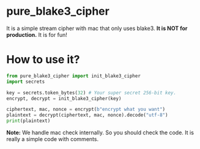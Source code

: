 # pure_blake3_cipher
It is a simple stream cipher with mac that only uses blake3. **It is NOT for production.** It is for fun!

# How to use it?
```python
from pure_blake3_cipher import init_blake3_cipher
import secrets

key = secrets.token_bytes(32) # Your super secret 256-bit key.
encrypt, decrypt = init_blake3_cipher(key)

ciphertext, mac, nonce = encrypt(b"encrypt what you want")
plaintext = decrypt(ciphertext, mac, nonce).decode("utf-8")
print(plaintext)
```
**Note:** We handle mac check internally. So you should check the code. It is really a simple code with comments.

